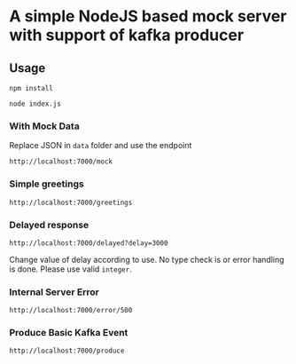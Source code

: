 # A simple NodeJS based mock server with support of kafka producer

## Usage

```
npm install
```

```
node index.js
```

### With Mock Data

Replace JSON in `data` folder and use the endpoint

```
http://localhost:7000/mock
```

### Simple greetings

```
http://localhost:7000/greetings
```

### Delayed response

```
http://localhost:7000/delayed?delay=3000
```

Change value of delay according to use. No type check is or error handling is done. Please use valid `integer`.

### Internal Server Error

```
http://localhost:7000/error/500
```

### Produce Basic Kafka Event

```
http://localhost:7000/produce
```
